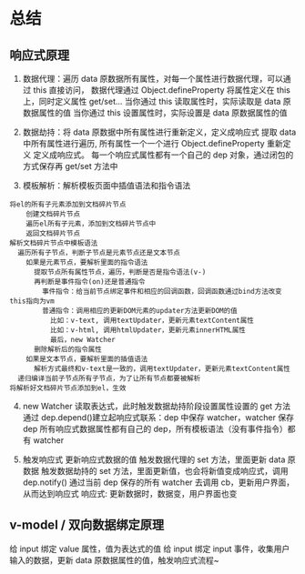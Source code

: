 # 总结

## 响应式原理

1. 数据代理：遍历 data 原数据所有属性，对每一个属性进行数据代理，可以通过 this 直接访问，
   数据代理通过 Object.defineProperty 将属性定义在 this 上，同时定义属性 get/set...
   当你通过 this 读取属性时，实际读取是 data 原数据属性的值
   当你通过 this 设置属性时，实际设置是 data 原数据属性的值
   
2. 数据劫持：将 data 原数据中所有属性进行重新定义，定义成响应式
   提取 data 中所有属性进行遍历, 所有属性一个一个进行 Object.defineProperty 重新定义
   定义成响应式。
   每一个响应式属性都有一个自己的 dep 对象，通过闭包的方式保存再 get/set 方法中

3. 模板解析：解析模板页面中插值语法和指令语法

```
将el的所有子元素添加到文档碎片节点
    创建文档碎片节点
    遍历el所有子元素，添加到文档碎片节点中
    返回文档碎片节点
解析文档碎片节点中模板语法
  遍历所有子节点，判断子节点是元素节点还是文本节点
    如果是元素节点，要解析里面的指令语法
      提取节点所有属性节点，遍历，判断是否是指令语法(v-)
      再判断是事件指令(on)还是普通指令
        事件指令：给当前节点绑定事件和相应的回调函数，回调函数通过bind方法改变this指向为vm
        普通指令：调用相应的更新DOM元素的updater方法更新DOM的值
          比如：v-text, 调用textUpdater，更新元素textContent属性
          比如：v-html, 调用htmlUpdater，更新元素innerHTML属性
          最后，new Watcher
      删除解析后的指令属性
    如果是文本节点，要解析里面的插值语法
      解析方式最终和v-text是一致的，调用textUpdater，更新元素textContent属性
  递归编译当前子节点所有子节点，为了让所有节点都要被解析
将解析好文档碎片节点添加到el，生效
```

4. new Watcher
   读取表达式，此时触发数据劫持阶段设置属性设置的 get 方法
   通过 dep.depend()建立起响应式联系：dep 中保存 watcher，watcher 保存 dep
   所有响应式数据属性都有自己的 dep，所有模板语法（没有事件指令）都有 watcher

5. 触发响应式
   更新响应式数据的值
   触发数据代理的 set 方法，里面更新 data 原数据
   触发数据劫持的 set 方法，里面更新值，也会将新值变成响应式，调用 dep.notify()
   通过当前 dep 保存的所有 watcher 去调用 cb，更新用户界面，从而达到响应式
   响应式: 更新数据时，数据变，用户界面也变

## v-model / 双向数据绑定原理

给 input 绑定 value 属性，值为表达式的值
给 input 绑定 input 事件，收集用户输入的数据，更新 data 原数据属性的值，触发响应式流程~
